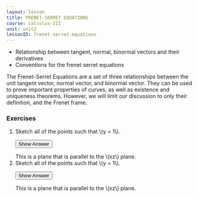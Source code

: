 ```yaml
---
layout: lesson
title: FRENET-SERRET EQUATIONS
course: calculus-III
unit: unit2
lessonID: frenet-serret-equations
---
```


- Relationship between tangent, normal, binormal vectors and their derivatives
- Conventions for the frenet serret equations

The Frenet-Serret Equations are a set of three relationships between the unit tangent vector, normal vector, and binormal vector. They can be used to prove important properties of curves, as well as existence and uniqueness theorems. However, we will limit our discussion to only their definition, and the Frenet frame.



### Exercises

<ol>
<li> <div> Sketch all of the points such that \(y = 1\). </div>

<button onclick="myFunction('answer2')" class="answerButton">Show Answer</button>
<div  id="answer2" class="answer">
This is a plane that is parallel to the \(xz\) plane. 
</div> </li>
<li> <div> Sketch all of the points such that \(y = 1\). </div>

<button onclick="myFunction('answer2')" class="answerButton">Show Answer</button>
<div  id="answer2" class="answer">
This is a plane that is parallel to the \(xz\) plane. 
</div> </li>
</ol>
